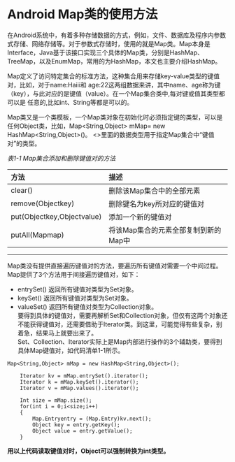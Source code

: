 # Android Map类的使用方法  #
在Android系统中，有着多种存储数据的方式，例如，文件、数据库及程序内参数式存储、网络存储等。对于参数式存储时，使用的就是Map类。Map本身是Interface，Java基于该接口实现三个具体的Map类，分别是HashMap、TreeMap，以及EnumMap，常用的为HashMap，本文也主要介绍HashMap。  

Map定义了访问特定集合的标准方法，这种集合用来存储key-value类型的键值对，比如，对于name:Haiii和 age:22这两组数据来讲，其中name、age称为键（key），与此对应的是键值（value）。在一个Map集合类中,每对键或值其类型都可以是 任意的,比如int、String等都是可以的。  

Map类又是一个类模板，一个Map类对象在初始化时必须指定键的类型，可以是任何Object类，比如，Map<String,Object> mMap= new HashMap<String,Object>()。
<>里面的数据类型用于指定Map集合中“键值对”的类型。 

  *表1-1 Map集合添加和删除键值对的方法*

| 方法 | 描述 | 
| :------ | :------ | 
|clear() |删除该Map集合中的全部元素|
|remove(Objectkey)| 删除键名为key所对应的键值对|
|put(Objectkey,Objectvalue)|添加一个新的键值对|
|putAll(Mapmap)|将该Map集合的元素全部复制到新的Map中|


---
Map类没有提供直接遍历键值对的方法，要遍历所有键值对需要一个中间过程。Map提供了3个方法用于间接遍历键值对，如下：  

+ entrySet() 返回所有键值对类型为Set对象。
+ keySet() 返回所有键值对类型为Set对象。
+ valueSet() 返回所有键值对类型为Collection对象。  
要得到具体的键值对，需要再解析Set和Collection对象，但仅有这两个对象还不能获得键值对，还需要借助于Iterator类。到这里，可能觉得有些复杂，别着急，结果马上就要出来了。  
Set、Collection、Iterator实际上是Map内部进行操作的3个辅助类，要得到具体Map键值对，如代码清单1-1所示。
```
Map<String,Object> mMap = new HashMap<String,Object>();

    Iterator kv = mMap.entrySet().iterator();
    Iterator k = mMap.keySet().iterator();
    Iterator v = mMap.values().iterator();

    Int size = mMap.size();
    for(int i = 0;i<size;i++)
    {
        Map.Entryentry = (Map.Entry)kv.next();
        Object key = entry.getKey();
        Object value = entry.getValue();
    }
```
**用以上代码读取键值对时，Object可以强制转换为int类型。**
